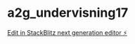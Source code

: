 # a2g_undervisning17

[Edit in StackBlitz next generation editor ⚡️](https://stackblitz.com/~/github.com/JulieKodehode/a2g_undervisning17)